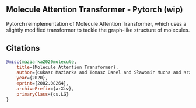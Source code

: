 ## Molecule Attention Transformer - Pytorch (wip)

Pytorch reimplementation of Molecule Attention Transformer, which uses a slightly modified transformer to tackle the graph-like structure of molecules.

## Citations

```bibtex
@misc{maziarka2020molecule,
    title={Molecule Attention Transformer}, 
    author={Łukasz Maziarka and Tomasz Danel and Sławomir Mucha and Krzysztof Rataj and Jacek Tabor and Stanisław Jastrzębski},
    year={2020},
    eprint={2002.08264},
    archivePrefix={arXiv},
    primaryClass={cs.LG}
}
```
